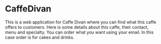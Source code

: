 # CaffeDivan
This is a web application for Caffe Divan where you can find what this caffe offers to customers. Here is some details about this caffe, their contact, menu and specialty. You can order what you want using your email. In this case order is for cakes and drinks.
